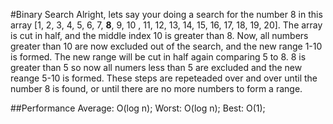 #Binary Search
Alright, lets say your doing a search for the number 8 in this array [1, 2, 3, 4, 5, 6, 7, __8__, 9, 10 , 11, 12, 13,
14, 15, 16, 17, 18, 19, 20]. The array is cut in half, and the middle index 10 is greater than 8. Now, all numbers greater than 10 are
now excluded out of the search, and the new range 1-10 is formed. The new range will be cut in half again comparing 5 to 8. 8 is 
greater than 5 so now all numers less than 5 are excluded and the new reange 5-10 is formed. These steps are repeteaded over and
over until the number 8 is found, or until there are no more numbers to form a range.

##Performance
    Average: O(log n);
    Worst: O(log n);
    Best: O(1);
